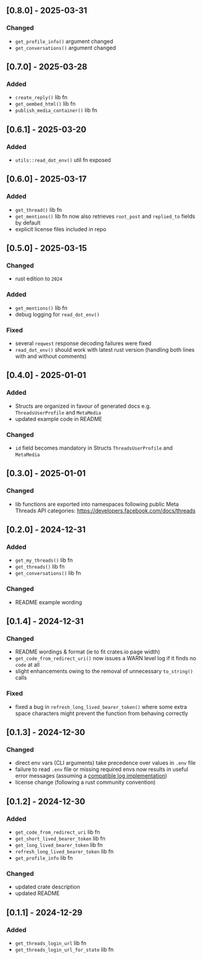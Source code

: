 ## [0.8.0] - 2025-03-31

### Changed

- `get_profile_info()` argument changed
- `get_conversations()` argument changed

## [0.7.0] - 2025-03-28

### Added

- `create_reply()` lib fn
- `get_oembed_html()` lib fn
- `publish_media_container()` lib fn

## [0.6.1] - 2025-03-20

### Added

- `utils::read_dot_env()` util fn exposed

## [0.6.0] - 2025-03-17

### Added

- `get_thread()` lib fn
- `get_mentions()` lib fn now also retrieves `root_post` and `replied_to` fields by default
- explicit license files included in repo

## [0.5.0] - 2025-03-15

### Changed

- rust edition to `2024`

### Added

- `get_mentions()` lib fn
- debug logging for `read_dot_env()`

### Fixed

- several `reqwest` response decoding failures were fixed
- `read_dot_env()` should work with latest rust version (handling both lines with and without comments)

## [0.4.0] - 2025-01-01

### Added

- Structs are organized in favour of generated docs e.g. `ThreadsUserProfile` and `MetaMedia`
- updated example code in README

### Changed

- `id` field becomes mandatory in Structs `ThreadsUserProfile` and `MetaMedia`

## [0.3.0] - 2025-01-01

### Changed

- lib functions are exported into namespaces following public Meta Threads API categories: https://developers.facebook.com/docs/threads

## [0.2.0] - 2024-12-31

### Added

- `get_my_threads()` lib fn
- `get_threads()` lib fn
- `get_conversations()` lib fn

### Changed

- README example wording

## [0.1.4] - 2024-12-31

### Changed

- README wordings & format (ie to fit crates.io page width)
- `get_code_from_redirect_uri()` now issues a WARN level log if it finds no
  `code` at all
- slight enhancements owing to the removal of unnecessary `to_string()` calls

### Fixed

- fixed a bug in `refresh_long_lived_bearer_token()` where some extra space
  characters might prevent the function from behaving correctly

## [0.1.3] - 2024-12-30

### Changed

- direct env vars (CLI arguments) take precedence over values in `.env` file
- failure to read `.env` file or missing required envs now results in useful
  error messages (assuming a
  [compatible log implementation](https://github.com/rust-lang/log?tab=readme-ov-file#in-executables))
- license change (following a rust community convention)

## [0.1.2] - 2024-12-30

### Added

- `get_code_from_redirect_uri` lib fn
- `get_short_lived_bearer_token` lib fn
- `get_long_lived_bearer_token` lib fn
- `refresh_long_lived_bearer_token` lib fn
- `get_profile_info` lib fn

### Changed

- updated crate description
- updated README

## [0.1.1] - 2024-12-29

### Added

- `get_threads_login_url` lib fn
- `get_threads_login_url_for_state` lib fn
